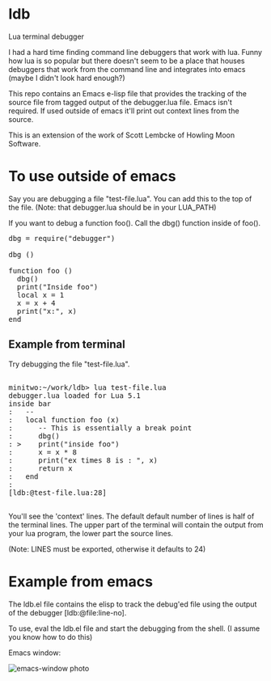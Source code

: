 ldb
===

Lua terminal debugger


I had a hard time finding command line debuggers that work with
lua. Funny how lua is so popular but there doesn't seem to be a place
that houses debuggers that work from the command line and integrates
into emacs (maybe I didn't look hard enough?)

This repo contains an Emacs e-lisp file that provides the tracking of
the source file from tagged output of the debugger.lua file.  Emacs
isn't required.  If used outside of emacs it'll print out context
lines from the source.

This is an extension of the work of Scott Lembcke of Howling Moon
Software. 

# To use outside of emacs


Say you are debugging a file "test-file.lua".   You can add this to
the top of the file. (Note: that debugger.lua should be in your
LUA_PATH)

If you want to debug a function foo().  Call the dbg() function inside
of foo().

<pre>
dbg = require("debugger")

dbg ()

function foo ()
  dbg()
  print("Inside foo")
  local x = 1
  x = x + 4
  print("x:", x)
end
</pre>

## Example from terminal

Try debugging the file "test-file.lua".

<pre>

minitwo:~/work/ldb> lua test-file.lua
debugger.lua loaded for Lua 5.1
inside bar
:   --
:   local function foo (x)
:      -- This is essentially a break point
:      dbg()
: >    print("inside foo")
:      x = x * 8
:      print("ex times 8 is : ", x)
:      return x
:   end
:
[ldb:@test-file.lua:28]

</pre>

You'll see the 'context' lines.  The default default number of lines is
half of the terminal lines. The upper part of the terminal will contain the
output from your lua program, the lower part the source lines.

(Note: LINES must be exported, otherwise it defaults to 24)

# Example from emacs

The ldb.el file contains the elisp to track the debug'ed file using the
output of the debugger [ldb:@file:line-no].

To use, eval the ldb.el file and start the debugging from the shell. (I
assume you know how to do this)

Emacs window: 

![emacs-window photo](http://wingeng.github.io/photos/ldb-emacs.png)
